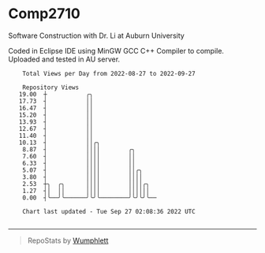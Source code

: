# Comp2710
Software Construction with Dr. Li at Auburn University

Coded in Eclipse IDE using MinGW GCC C++ Compiler to compile.
Uploaded and tested in AU server.

```
    Total Views per Day from 2022-08-27 to 2022-09-27

    Repository Views
   19.00  ┼           ╭╮
   17.73  ┤           ││
   16.47  ┤           ││
   15.20  ┤           ││
   13.93  ┤           ││
   12.67  ┤           ││
   11.40  ┤           ││
   10.13  ┤           ││╭╮
    8.87  ┤           ││││        ╭╮
    7.60  ┤           ││││        ││
    6.33  ┤           ││││        ││
    5.07  ┤           ││││        ││╭╮
    3.80  ┤           ││││        ││││
    2.53  ┼╮  ╭╮      ││││        ││││╭╮
    1.27  ┤│  ││      ││││        ││││││
    0.00  ┤╰──╯╰──────╯╰╯╰────────╯╰╯╰╯╰──

    Chart last updated - Tue Sep 27 02:08:36 2022 UTC
    
```

---

> RepoStats by [Wumphlett](https://github.com/Wumphlett)
